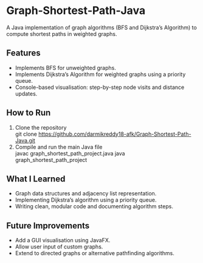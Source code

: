 # Graph‑Shortest‑Path‑Java
A Java implementation of graph algorithms (BFS and Dijkstra’s Algorithm) to compute shortest paths in weighted graphs.

## Features
- Implements BFS for unweighted graphs.  
- Implements Dijkstra’s Algorithm for weighted graphs using a priority queue.  
- Console-based visualisation: step-by-step node visits and distance updates.

## How to Run
1. Clone the repository  
   git clone https://github.com/darmikreddy18-afk/Graph-Shortest-Path-Java.git
2. Compile and run the main Java file  
   javac graph_shortest_path_project.java
   java graph_shortest_path_project

## What I Learned
- Graph data structures and adjacency list representation.  
- Implementing Dijkstra’s algorithm using a priority queue.  
- Writing clean, modular code and documenting algorithm steps.

## Future Improvements
- Add a GUI visualisation using JavaFX.  
- Allow user input of custom graphs.  
- Extend to directed graphs or alternative pathfinding algorithms.

